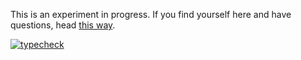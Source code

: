 This is an experiment in progress. If you find yourself here and have questions, head [this way](https://github.com/shiftyp/ts-turbo/discussions/12).

[![typecheck](https://github.com/shiftyp/ts-turbo/actions/workflows/typecheck-main.yaml/badge.svg?branch=main&event=push)](https://github.com/shiftyp/ts-turbo/actions/workflows/typecheck-main.yaml)
